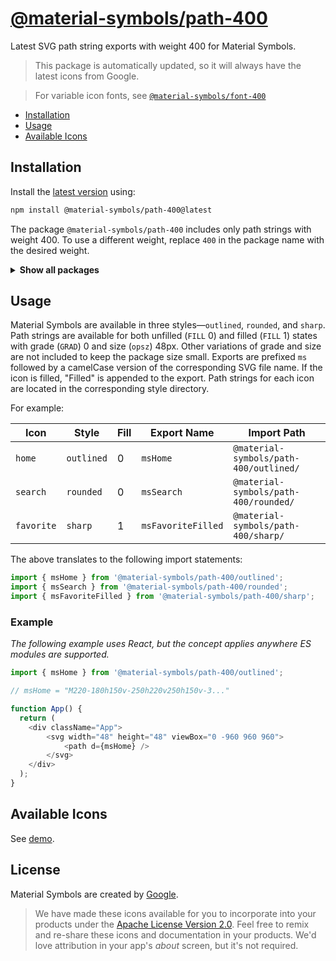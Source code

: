 # [@material-symbols/path-400](https://github.com/marella/material-symbols/tree/main/svg/400)

Latest SVG path string exports with weight 400 for Material Symbols.

> This package is automatically updated, so it will always have the latest icons from Google.

> For variable icon fonts, see [`@material-symbols/font-400`](https://www.npmjs.com/package/@material-symbols/font-400)

- [Installation](#installation)
- [Usage](#usage)
- [Available Icons](#available-icons)

## Installation

Install the [latest version][releases] using:

```sh
npm install @material-symbols/path-400@latest
```

The package `@material-symbols/path-400` includes only path strings with weight 400. To use a different weight, replace `400` in the package name with the desired weight.

<details>
<summary><strong>Show all packages</strong></summary><br>

| Package                                                                                  | Weight |
|:-----------------------------------------------------------------------------------------| :----- |
| [`@material-symbols/path-100`](https://www.npmjs.com/package/@material-symbols/path-100) | 100    |
| [`@material-symbols/path-200`](https://www.npmjs.com/package/@material-symbols/path-200) | 200    |
| [`@material-symbols/path-300`](https://www.npmjs.com/package/@material-symbols/path-300) | 300    |
| [`@material-symbols/path-400`](https://www.npmjs.com/package/@material-symbols/path-400) | 400    |
| [`@material-symbols/path-500`](https://www.npmjs.com/package/@material-symbols/path-500) | 500    |
| [`@material-symbols/path-600`](https://www.npmjs.com/package/@material-symbols/path-600) | 600    |
| [`@material-symbols/path-700`](https://www.npmjs.com/package/@material-symbols/path-700) | 700    |

</details>

## Usage

Material Symbols are available in three styles&mdash;`outlined`, `rounded`, and `sharp`. Path strings are available for both unfilled (`FILL` 0) and filled (`FILL` 1) states with grade (`GRAD`) 0 and size (`opsz`) 48px. Other variations of grade and size are not included to keep the package size small. Exports are prefixed `ms` followed by a camelCase version of the corresponding SVG file name. If the icon is filled, "Filled" is appended to the export. Path strings for each icon are located in the corresponding style directory.

For example:

| Icon       | Style      | Fill | Export Name        | Import Path                                   |
|------------|------------|------|--------------------|-----------------------------------------------|
| `home`     | `outlined` | 0    | `msHome`           | `@material-symbols/path-400/outlined/` |
| `search`   | `rounded`  | 0    | `msSearch`         | `@material-symbols/path-400/rounded/`  |
| `favorite` | `sharp`    | 1    | `msFavoriteFilled` | `@material-symbols/path-400/sharp/`    |

The above translates to the following import statements:
```js
import { msHome } from '@material-symbols/path-400/outlined';
import { msSearch } from '@material-symbols/path-400/rounded';
import { msFavoriteFilled } from '@material-symbols/path-400/sharp';
```

### Example

*The following example uses React, but the concept applies anywhere ES modules are supported.*

```js
import { msHome } from '@material-symbols/path-400/outlined';

// msHome = "M220-180h150v-250h220v250h150v-3..."

function App() {
  return (
    <div className="App">
        <svg width="48" height="48" viewBox="0 -960 960 960">
            <path d={msHome} />
        </svg>
    </div>
  );
}
```

## Available Icons

See [demo].

## License

Material Symbols are created by [Google](https://github.com/google/material-design-icons#license).

> We have made these icons available for you to incorporate into your products under the [Apache License Version 2.0][license]. Feel free to remix and re-share these icons and documentation in your products.
We'd love attribution in your app's *about* screen, but it's not required.

[releases]: https://github.com/marella/material-symbols/releases
[license]: https://github.com/marella/material-symbols/blob/main/svg/400/LICENSE
[demo]: https://marella.github.io/material-symbols/demo/

